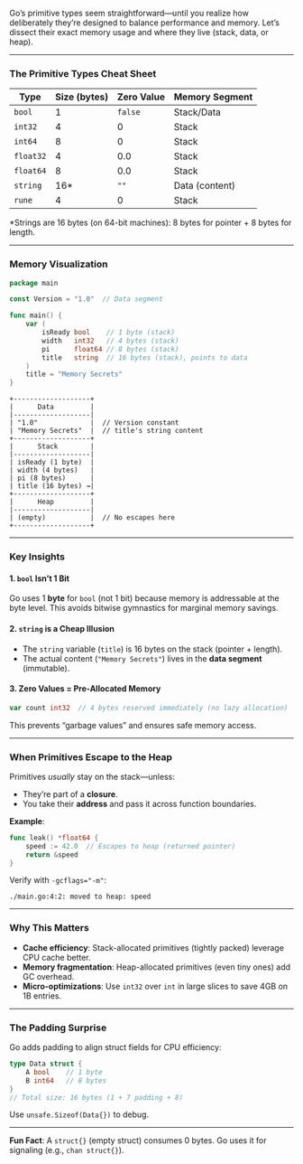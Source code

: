 Go’s primitive types seem straightforward—until you realize how deliberately they’re designed to balance performance and memory. Let’s dissect their exact memory usage and where they live (stack, data, or heap).  

---

### **The Primitive Types Cheat Sheet**  
| Type      | Size (bytes) | Zero Value | Memory Segment  |  
|-----------|--------------|------------|-----------------|  
| `bool`    | 1            | `false`    | Stack/Data      |  
| `int32`   | 4            | 0          | Stack           |  
| `int64`   | 8            | 0          | Stack           |  
| `float32` | 4            | 0.0        | Stack           |  
| `float64` | 8            | 0.0        | Stack           |  
| `string`  | 16*          | `""`       | Data (content)  |  
| `rune`    | 4            | 0          | Stack           |  

*Strings are 16 bytes (on 64-bit machines): 8 bytes for pointer + 8 bytes for length.  

---

### **Memory Visualization**  
```go  
package main  

const Version = "1.0"  // Data segment  

func main() {  
    var (  
        isReady bool    // 1 byte (stack)  
        width   int32   // 4 bytes (stack)  
        pi      float64 // 8 bytes (stack)  
        title   string  // 16 bytes (stack), points to data  
    )  
    title = "Memory Secrets"  
}  
```  

```  
+-------------------+  
|      Data         |  
|-------------------|  
| "1.0"             |  // Version constant  
| "Memory Secrets"  |  // title's string content  
+-------------------+  
|      Stack        |  
|-------------------|  
| isReady (1 byte)  |  
| width (4 bytes)   |  
| pi (8 bytes)      |  
| title (16 bytes) →|  
+-------------------+  
|      Heap         |  
|-------------------|  
| (empty)           |  // No escapes here  
+-------------------+  
```  

---

### **Key Insights**  
#### 1. **`bool` Isn’t 1 Bit**  
Go uses 1 **byte** for `bool` (not 1 bit) because memory is addressable at the byte level. This avoids bitwise gymnastics for marginal memory savings.  

#### 2. **`string` is a Cheap Illusion**  
- The `string` variable (`title`) is 16 bytes on the stack (pointer + length).  
- The actual content (`"Memory Secrets"`) lives in the **data segment** (immutable).  

#### 3. **Zero Values = Pre-Allocated Memory**  
```go  
var count int32  // 4 bytes reserved immediately (no lazy allocation)  
```  
This prevents “garbage values” and ensures safe memory access.  

---

### **When Primitives Escape to the Heap**  
Primitives *usually* stay on the stack—unless:  
- They’re part of a **closure**.  
- You take their **address** and pass it across function boundaries.  

**Example**:  
```go  
func leak() *float64 {  
    speed := 42.0  // Escapes to heap (returned pointer)  
    return &speed  
}  
```  

Verify with `-gcflags="-m"`:  
```  
./main.go:4:2: moved to heap: speed  
```  

---

### **Why This Matters**  
- **Cache efficiency**: Stack-allocated primitives (tightly packed) leverage CPU cache better.  
- **Memory fragmentation**: Heap-allocated primitives (even tiny ones) add GC overhead.  
- **Micro-optimizations**: Use `int32` over `int` in large slices to save 4GB on 1B entries.  

---

### **The Padding Surprise**  
Go adds padding to align struct fields for CPU efficiency:  
```go  
type Data struct {  
    A bool    // 1 byte  
    B int64   // 8 bytes  
}  
// Total size: 16 bytes (1 + 7 padding + 8)  
```  
Use `unsafe.Sizeof(Data{})` to debug.  

---

**Fun Fact**: A `struct{}` (empty struct) consumes 0 bytes. Go uses it for signaling (e.g., `chan struct{}`).